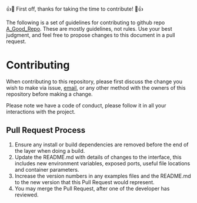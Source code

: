 👍🎉 First off, thanks for taking the time to contribute! 🎉👍

The following is a set of guidelines for contributing to github repo [A_Good_Repo](https://github.com/Nirav1929/A_Good_Repo). These are mostly guidelines, not rules. Use your best judgment, and feel free to propose changes to this document in a pull request.

# Contributing

When contributing to this repository, please first discuss the change you wish to make via issue,
[email](nkpatel8@ncsu.edu), or any other method with the owners of this repository before making a change. 

Please note we have a code of conduct, please follow it in all your interactions with the project.

## Pull Request Process

1. Ensure any install or build dependencies are removed before the end of the layer when doing a 
   build.
2. Update the README.md with details of changes to the interface, this includes new environment 
   variables, exposed ports, useful file locations and container parameters.
3. Increase the version numbers in any examples files and the README.md to the new version that this Pull Request would represent. 
4. You may merge the Pull Request, after one of the developer has reviewed.
